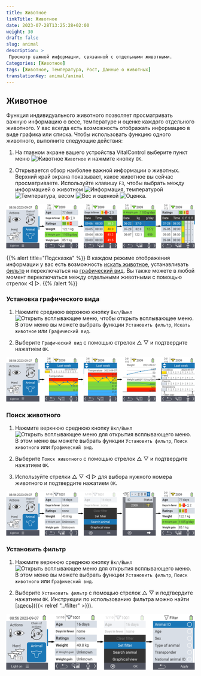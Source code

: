 ```yaml
---
title: Животное
linkTitle: Животное
date: 2023-07-28T13:25:28+02:00
weight: 30
draft: false
slug: animal
description: >
 Просмотр важной информации, связанной с отдельными животными.
Categories: [Животное]
tags: [Животное, Температура, Рост, Данные о животных]
translationKey: animal/animal
---
```

## Животное

Функция индивидуального животного позволяет просматривать важную информацию о весе, температуре и оценке каждого отдельного животного. У вас всегда есть возможность отображать информацию в виде графика или списка. Чтобы использовать функцию одного животного, выполните следующие действия:

1. На главном экране вашего устройства VitalControl выберите пункт меню <img src="/icons/main/animal.svg" width="35" align="bottom" alt="Животное" /> `Животное` и нажмите кнопку `OK`.

2. Открывается обзор наиболее важной информации о животных. Верхний край экрана показывает, какое животное вы сейчас просматриваете. Используйте клавишу `F3`, чтобы выбрать между информацией о животном <img src="/icons/footer/info.svg" width="20" align="bottom" alt="Информация" />, температурой <img src="/icons/actions/temperature.svg" width="10" align="bottom" alt="Температура" />, весом  <img src="/icons/actions/weight.svg" width="20" align="bottom" alt="Вес" /> и оценкой <img src="/icons/actions/rating.svg" width="25" align="bottom" alt="Оценка" />.

![VitalControl: Меню Животное](images/list.png "Отображение в виде списка")

{{% alert title="Подсказка"  %}}
В каждом режиме отображения информации у вас есть возможность [искать животное](#search-animal), устанавливать [фильтр](#set-filter) и переключаться на [графический вид](#set-graphical-view).
Вы также можете в любой момент переключаться между отдельными животными с помощью стрелок ◁ ▷.
{{% /alert %}}

### Установка графического вида

1. Нажмите среднюю верхнюю кнопку `Вкл/Выкл` <img src="/icons/footer/search_chart.svg" width="40" align="bottom" alt="Открыть всплывающее меню" />, чтобы открыть всплывающее меню. В этом меню вы можете выбрать функции `Установить фильтр`, `Искать животное` или `Графический вид`.

2. Выберите `Графический вид` с помощью стрелок △ ▽ и подтвердите нажатием `OK`.

![VitalControl: Меню Животное](images/graphic.png "Представление в виде графики")

### Поиск животного

1. Нажмите верхнюю среднюю кнопку `Вкл/Выкл` <img src="/icons/footer/search_chart.svg" width="40" align="bottom" alt="Открыть всплывающее меню" /> для открытия всплывающего меню. В этом меню вы можете выбрать функции `Установить фильтр`, `Поиск животного` или `Графический вид`.

2. Выберите `Поиск животного` с помощью стрелок △ ▽ и подтвердите нажатием `OK`.

3. Используйте стрелки △ ▽ ◁ ▷ для выбора нужного номера животного и подтвердите нажатием `OK`.

![VitalControl: Меню Животное](images/search.png "Поиск животного")

### Установить фильтр

1. Нажмите верхнюю среднюю кнопку `Вкл/Выкл` <img src="/icons/footer/search_chart.svg" width="40" align="bottom" alt="Открыть всплывающее меню" /> для открытия всплывающего меню. В этом меню вы можете выбрать функции `Установить фильтр`, `Поиск животного` или `Графический вид`.

2. Выберите `Установить фильтр` с помощью стрелок △ ▽ и подтвердите нажатием `OK`.
Инструкции по использованию фильтра можно найти [здесь]({{< relref "../filter" >}}).

![VitalControl: Меню Животное](images/filter.png "Установить фильтр")
